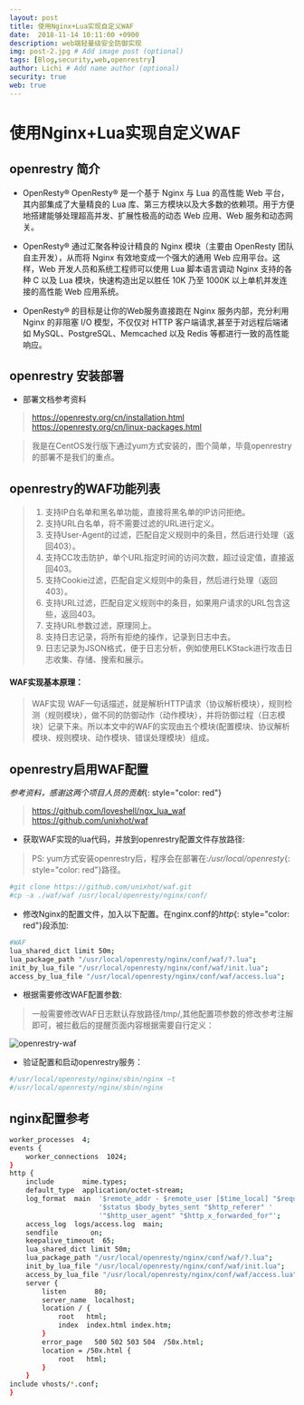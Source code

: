 ```yaml
---
layout: post
title: 使用Nginx+Lua实现自定义WAF
date:  2018-11-14 10:11:00 +0900  
description: web端轻量级安全防御实现
img: post-2.jpg # Add image post (optional)
tags: [Blog,security,web,openrestry]
author: Lichi # Add name author (optional)
security: true
web: true
---
```


# 使用Nginx+Lua实现自定义WAF

## openrestry 简介

- OpenResty®
OpenResty® 是一个基于 Nginx 与 Lua 的高性能 Web 平台，其内部集成了大量精良的 Lua 库、第三方模块以及大多数的依赖项。用于方便地搭建能够处理超高并发、扩展性极高的动态 Web 应用、Web 服务和动态网关。

- OpenResty® 通过汇聚各种设计精良的 Nginx 模块（主要由 OpenResty 团队自主开发），从而将 Nginx 有效地变成一个强大的通用 Web 应用平台。这样，Web 开发人员和系统工程师可以使用 Lua 脚本语言调动 Nginx 支持的各种 C 以及 Lua 模块，快速构造出足以胜任 10K 乃至 1000K 以上单机并发连接的高性能 Web 应用系统。

- OpenResty® 的目标是让你的Web服务直接跑在 Nginx 服务内部，充分利用 Nginx 的非阻塞 I/O 模型，不仅仅对 HTTP 客户端请求,甚至于对远程后端诸如 MySQL、PostgreSQL、Memcached 以及 Redis 等都进行一致的高性能响应。

## openrestry 安装部署

- 部署文档参考资料

> https://openresty.org/cn/installation.html
https://openresty.org/cn/linux-packages.html

> 我是在CentOS发行版下通过yum方式安装的，图个简单，毕竟openrestry的部署不是我们的重点。

## openrestry的WAF功能列表
> 1. 支持IP白名单和黑名单功能，直接将黑名单的IP访问拒绝。
> 2. 支持URL白名单，将不需要过滤的URL进行定义。
> 3. 支持User-Agent的过滤，匹配自定义规则中的条目，然后进行处理（返回403）。
> 4. 支持CC攻击防护，单个URL指定时间的访问次数，超过设定值，直接返回403。
> 5. 支持Cookie过滤，匹配自定义规则中的条目，然后进行处理（返回403）。
> 6. 支持URL过滤，匹配自定义规则中的条目，如果用户请求的URL包含这些，返回403。
> 7. 支持URL参数过滤，原理同上。
> 8. 支持日志记录，将所有拒绝的操作，记录到日志中去。
> 9. 日志记录为JSON格式，便于日志分析，例如使用ELKStack进行攻击日志收集、存储、搜索和展示。

#### WAF实现基本原理：
> WAF实现 WAF一句话描述，就是解析HTTP请求（协议解析模块），规则检测（规则模块），做不同的防御动作（动作模块），并将防御过程（日志模块）记录下来。所以本文中的WAF的实现由五个模块(配置模块、协议解析模块、规则模块、动作模块、错误处理模块）组成。

## openrestry启用WAF配置

*参考资料，感谢这两个项目人员的贡献*{: style="color: red"}

> https://github.com/loveshell/ngx_lua_waf
https://github.com/unixhot/waf

- 获取WAF实现的lua代码，并放到openrestry配置文件存放路径:

> PS: yum方式安装openrestry后，程序会在部署在:*/usr/local/openresty*{: style="color: red"}路径。

```bash
#git clone https://github.com/unixhot/waf.git
#cp -a ./waf/waf /usr/local/openresty/nginx/conf/
```

- 修改Nginx的配置文件，加入以下配置。在nginx.conf的*http*{: style="color: red"}段添加:

```bash
#WAF
lua_shared_dict limit 50m;
lua_package_path "/usr/local/openresty/nginx/conf/waf/?.lua";
init_by_lua_file "/usr/local/openresty/nginx/conf/waf/init.lua";
access_by_lua_file "/usr/local/openresty/nginx/conf/waf/access.lua";
```

- 根据需要修改WAF配置参数:

> 一般需要修改WAF日志默认存放路径/tmp/,其他配置项参数的修改参考注解即可，被拦截后的提醒页面内容根据需要自行定义：

![openrestry-waf]({{site.baseurl}}/assets/img/openrestry-waf.jpg)

- 验证配置和启动openrestry服务：

```bash
#/usr/local/openresty/nginx/sbin/nginx –t
#/usr/local/openresty/nginx/sbin/nginx
```

## nginx配置参考

```bash
worker_processes  4;
events {
    worker_connections  1024;
}
http {
    include       mime.types;
    default_type  application/octet-stream;
    log_format  main  '$remote_addr - $remote_user [$time_local] "$request" '
                      '$status $body_bytes_sent "$http_referer" '
                      '"$http_user_agent" "$http_x_forwarded_for"';
    access_log  logs/access.log  main;
    sendfile        on;
    keepalive_timeout  65;
    lua_shared_dict limit 50m;
    lua_package_path "/usr/local/openresty/nginx/conf/waf/?.lua";
    init_by_lua_file "/usr/local/openresty/nginx/conf/waf/init.lua";
    access_by_lua_file "/usr/local/openresty/nginx/conf/waf/access.lua";
    server {
        listen       80;
        server_name  localhost;
        location / {
            root   html;
            index  index.html index.htm;
        }
        error_page   500 502 503 504  /50x.html;
        location = /50x.html {
            root   html;
        }
    }
include vhosts/*.conf;
}
```